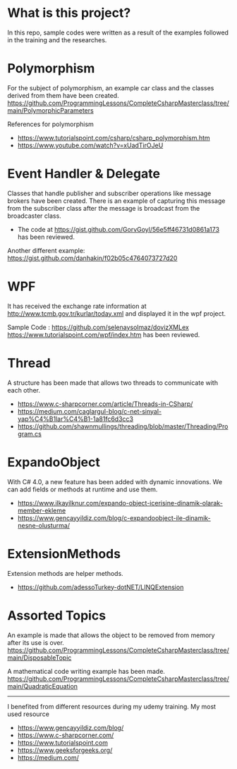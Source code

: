 # What is this project?

In this repo, sample codes were written as a result of the examples followed in the training and the researches.

# Polymorphism
For the subject of polymorphism, an example car class and the classes derived from them have been created. 
https://github.com/ProgrammingLessons/CompleteCsharpMasterclass/tree/main/PolymorphicParameters

References for polymorphism
* https://www.tutorialspoint.com/csharp/csharp_polymorphism.htm
* https://www.youtube.com/watch?v=xUadTirOJeU


# Event Handler & Delegate
Classes that handle publisher and subscriber operations like message brokers have been created. There is an example of capturing this message from the subscriber class after the message is broadcast from the broadcaster class.

* The code at https://gist.github.com/GorvGoyl/56e5ff46731d0861a173 has been reviewed.

Another different example: https://gist.github.com/danhakin/f02b05c4764073727d20


# WPF
It has received the exchange rate information at http://www.tcmb.gov.tr/kurlar/today.xml and displayed it in the wpf project.

Sample Code : https://github.com/selenaysolmaz/dovizXMLex
https://www.tutorialspoint.com/wpf/index.htm has been reviewed.


# Thread
A structure has been made that allows two threads to communicate with each other.

* https://www.c-sharpcorner.com/article/Threads-in-CSharp/
* https://medium.com/caglargul-blog/c-net-sinyal-yap%C4%B1lar%C4%B1-1a81fc6d3cc3
* https://github.com/shawnmullings/threading/blob/master/Threading/Program.cs


# ExpandoObject
With C# 4.0, a new feature has been added with dynamic innovations. We can add fields or methods at runtime and use them.

* https://www.ilkayilknur.com/expando-object-icerisine-dinamik-olarak-member-ekleme
* https://www.gencayyildiz.com/blog/c-expandoobject-ile-dinamik-nesne-olusturma/


# ExtensionMethods
Extension methods are helper methods.

* https://github.com/adessoTurkey-dotNET/LINQExtension


# Assorted Topics
An example is made that allows the object to be removed from memory after its use is over.
https://github.com/ProgrammingLessons/CompleteCsharpMasterclass/tree/main/DisposableTopic

A mathematical code writing example has been made.
https://github.com/ProgrammingLessons/CompleteCsharpMasterclass/tree/main/QuadraticEquation


<hr>

I benefited from different resources during my udemy training.
My most used resource
* https://www.gencayyildiz.com/blog/
* https://www.c-sharpcorner.com/
* https://www.tutorialspoint.com
* https://www.geeksforgeeks.org/
* https://medium.com/
